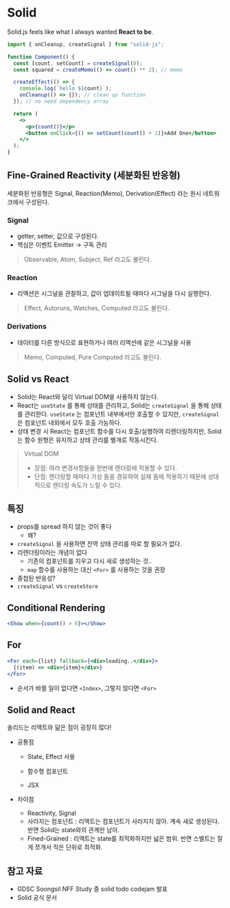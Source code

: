 # Solid

Solid.js feels like what I always wanted **React to be**.

```jsx
import { onCleanup, createSignal } from "solid-js";

function Component() {
  const [count, setCount] = createSignal(0);
  const squared = createMemo(() => count() ** 2); // memo

  createEffect(() => {
    console.log(`hello ${count}`);
    onCleanup(() => {}); // clean up function
  }); // no need dependency array

  return (
    <>
      <p>{count()}</p>
      <button onClick={() => setCount(count() + 1)}>Add One</button>
    </>
  );
}
```

## Fine-Grained Reactivity (세분화된 반응형)

세분화된 반응형은 Signal, Reaction(Memo), Derivation(Effect) 라는 원시 네트워크에서 구성된다.

### Signal

- getter, setter, 값으로 구성된다.
- 핵심은 이벤트 Emitter -> 구독 관리

> Observable, Atom, Subject, Ref 라고도 불린다.

### Reaction

- 리액션은 시그널을 관찰하고, 값이 업데이트될 때마다 시그널을 다시 실행한다.

> Effect, Autoruns, Watches, Computed 라고도 불린다.

### Derivations

- 데이터를 다른 방식으로 표현하거나 여러 리액션에 같은 시그널을 사용

> Memo, Computed, Pure Computed 라고도 불린다.

## Solid vs React

- Solid는 React와 달리 Virtual DOM을 사용하지 않는다.
- React는 `useState` 를 통해 상태를 관리하고, Solid는 `createSignal` 을 통해 상태를 관리한다. `useState` 는 컴포넌트 내부에서만 호출할 수 있지만, `createSignal` 은 컴포넌트 내외에서 모두 호출 가능하다.
- 상태 변경 시 React는 컴포넌트 함수를 다시 호출/실행하여 리렌더링하지만, Solid는 함수 원형은 유지하고 상태 관리를 별개로 작동시킨다.

> Virtual DOM
>
> - 장점: 여러 변경사항들을 한번에 렌더링에 적용할 수 있다.
> - 단점: 렌더링할 때마다 가상 돔을 경유하여 실제 돔에 적용하기 때문에 상대적으로 렌더링 속도가 느릴 수 있다.

## 특징

- props를 spread 하지 않는 것이 좋다
  - 왜?
- `createSignal` 을 사용하면 전역 상태 관리를 따로 할 필요가 없다.
- 리렌더링이라는 개념이 없다
  - 기존의 컴포넌트를 지우고 다시 새로 생성하는 것..
  - `map` 함수를 사용하는 대신 `<For>` 를 사용하는 것을 권장
- 중첩된 반응성?
- `createSignal` vs `createStore`

## Conditional Rendering

```jsx
<Show when={count() > 0}></Show>
```

## For

```jsx
<For each={list} fallback={<div>loading..</div>}>
  {(item) => <div>{item}</div>}
</For>
```

- 순서가 바뀔 일이 없다면 `<Index>`, 그렇지 않다면 `<For>`

## Solid and React

솔리드는 리액트와 닮은 점이 굉장히 많다!

- 공통점

  - State, Effect 사용

  - 함수형 컴포넌트
  - JSX

- 차이점

  - Reactivity, Signal
  - 사라지는 컴포넌트 : 리액트는 컴포넌트가 사라지지 않아. 계속 새로 생성된다. 반면 Solid는 state와의 관계만 남아.
  - Fined-Grained : 리액트는 state를 최적화하지만 넓은 범위. 반면 스벨트는 잘게 쪼개서 작은 단위로 최적화.

## 참고 자료

- GDSC Soongsil NFF Study 중 solid todo codejam 발표
- Solid 공식 문서

